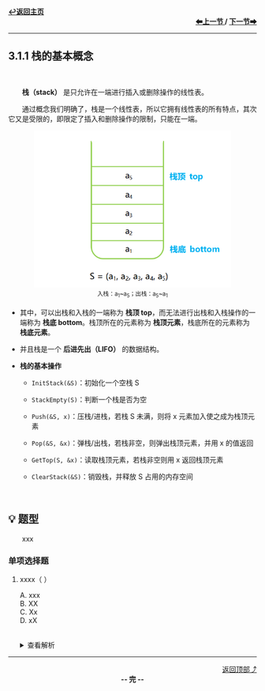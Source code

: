 <a name="top"></a>
<div align="left">
    <a href="/README.md"><b>↩返回主页</b></a>
</div>
<div align="right">
    <b>
    <a href="../../第2章/2.3%20线性表的链式表示/2.3.6%20顺序表和链表的比较.md">⬅上一节 </a>
    /
    <a href="3.1.2%20栈的顺序存储结构.md"> 下一节➡</a>
    </b>
</div>
<hr>

## 3.1.1 栈的基本概念

<br>

&emsp;&emsp;**栈（stack）** 是只允许在一端进行插入或删除操作的线性表。

&emsp;&emsp;通过概念我们明确了，栈是一个线性表，所以它拥有线性表的所有特点，其次它又是受限的，即限定了插入和删除操作的限制，只能在一端。

<div align="center">
    <img src="/pics/3/3.1.1(1).png" width=400><br>
    <sup>入栈：a<sub>1</sub>~a<sub>5</sub>；出栈：a<sub>5</sub>~a<sub>1</sub></sup>
</div>

+ 其中，可以出栈和入栈的一端称为 **栈顶 top**，而无法进行出栈和入栈操作的一端称为 **栈底 bottom**。栈顶所在的元素称为 **栈顶元素**，栈底所在的元素称为 **栈底元素**。

+ 并且栈是一个 **后进先出（LIFO）** 的数据结构。

+ **栈的基本操作**

    + `InitStack(&S)`：初始化一个空栈 S

    + `StackEmpty(S)`：判断一个栈是否为空

    + `Push(&S, x)`：压栈/进栈，若栈 S 未满，则将 x 元素加入使之成为栈顶元素

    + `Pop(&S, &x)`：弹栈/出栈，若栈非空，则弹出栈顶元素，并用 x 的值返回

    + `GetTop(S, &x)`：读取栈顶元素，若栈非空则用 x 返回栈顶元素

    + `ClearStack(&S)`：销毁栈，并释放 S 占用的内存空间

<br>

## 💡 题型

&emsp;&emsp;xxx

### 单项选择题

1. xxxx（ ）

    A. xxx<br>
    B. XX<br>
    C. Xx<br>
    D. xX<br><br>
    <details>
    <summary>查看解析</summary>
    <p>答案：x</p>
    </details>

<hr>

<div align="right">
    <a href="#top">返回顶部⤴</a>
</div>

<div align="center">
    <b>-- 完 --</b>
</div>